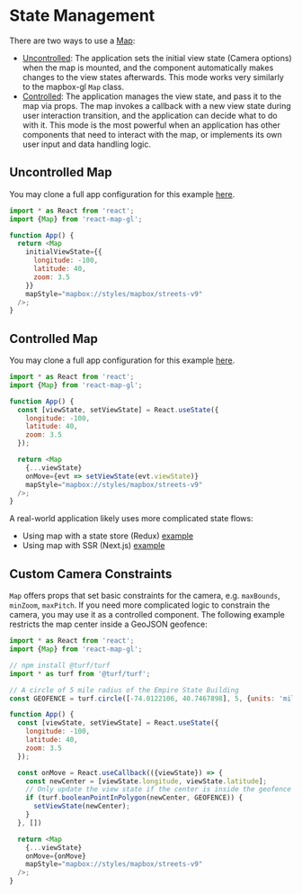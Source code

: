 # State Management

There are two ways to use a [Map](/docs/api-reference/map.md):

- [Uncontrolled](https://reactjs.org/docs/uncontrolled-components.html): The application sets the initial view state (Camera options) when the map is mounted, and the component automatically makes changes to the view states afterwards. This mode works very similarly to the mapbox-gl `Map` class.
- [Controlled](https://reactjs.org/docs/forms.html#controlled-components): The application manages the view state, and pass it to the map via props. The map invokes a callback with a new view state during user interaction transition, and the application can decide what to do with it. This mode is the most powerful when an application has other components that need to interact with the map, or implements its own user input and data handling logic.


## Uncontrolled Map

You may clone a full app configuration for this example [here](/examples/get-started/basic).

```js
import * as React from 'react';
import {Map} from 'react-map-gl';

function App() {
  return <Map
    initialViewState={{
      longitude: -100,
      latitude: 40,
      zoom: 3.5
    }}
    mapStyle="mapbox://styles/mapbox/streets-v9"
  />;
}
```

## Controlled Map

You may clone a full app configuration for this example [here](/examples/get-started/controlled).

```js
import * as React from 'react';
import {Map} from 'react-map-gl';

function App() {
  const [viewState, setViewState] = React.useState({
    longitude: -100,
    latitude: 40,
    zoom: 3.5
  });

  return <Map
    {...viewState}
    onMove={evt => setViewState(evt.viewState)}
    mapStyle="mapbox://styles/mapbox/streets-v9"
  />;
}
```

A real-world application likely uses more complicated state flows:

- Using map with a state store (Redux) [example](/examples/get-started/redux)
- Using map with SSR (Next.js) [example](/examples/get-started/nextjs)


## Custom Camera Constraints

`Map` offers props that set basic constraints for the camera, e.g. `maxBounds`, `minZoom`, `maxPitch`. If you need more complicated logic to constrain the camera, you may use it as a controlled component. The following example restricts the map center inside a GeoJSON geofence:

```js
import * as React from 'react';
import {Map} from 'react-map-gl';

// npm install @turf/turf
import * as turf from '@turf/turf';

// A circle of 5 mile radius of the Empire State Building
const GEOFENCE = turf.circle([-74.0122106, 40.7467898], 5, {units: 'miles'});

function App() {
  const [viewState, setViewState] = React.useState({
    longitude: -100,
    latitude: 40,
    zoom: 3.5
  });

  const onMove = React.useCallback(({viewState}) => {
    const newCenter = [viewState.longitude, viewState.latitude];
    // Only update the view state if the center is inside the geofence
    if (turf.booleanPointInPolygon(newCenter, GEOFENCE)) {
      setViewState(newCenter);
    }
  }, [])

  return <Map
    {...viewState}
    onMove={onMove}
    mapStyle="mapbox://styles/mapbox/streets-v9"
  />;
}
```
